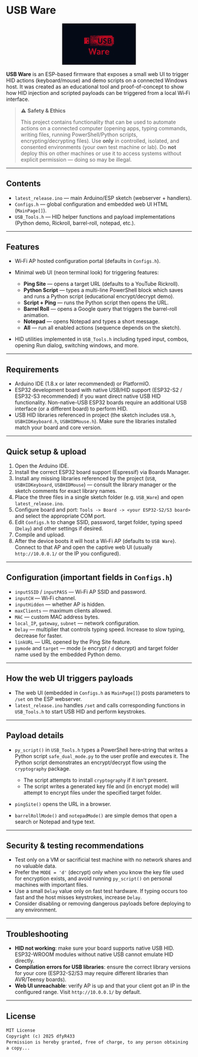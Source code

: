 # USB Ware

<p align="center">
  <img src="logo.jpg" alt="USB Ware Logo" width="200"/>
</p>

**USB Ware** is an ESP-based firmware that exposes a small web UI to trigger HID actions (keyboard/mouse) and demo scripts on a connected Windows host. It was created as an educational tool and proof-of-concept to show how HID injection and scripted payloads can be triggered from a local Wi‑Fi interface.

> ⚠️ **Safety & Ethics**
>
> This project contains functionality that can be used to automate actions on a connected computer (opening apps, typing commands, writing files, running PowerShell/Python scripts, encrypting/decrypting files). Use **only** in controlled, isolated, and consented environments (your own test machine or lab). Do **not** deploy this on other machines or use it to access systems without explicit permission — doing so may be illegal.

---

## Contents

* `latest_release.ino` — main Arduino/ESP sketch (webserver + handlers).
* `Configs.h` — global configuration and embedded web UI HTML (`MainPage[]`).
* `USB_Tools.h` — HID helper functions and payload implementations (Python demo, Rickroll, barrel-roll, notepad, etc.).

---

## Features

* Wi‑Fi AP hosted configuration portal (defaults in `Configs.h`).
* Minimal web UI (neon terminal look) for triggering features:

  * **Ping Site** — opens a target URL (defaults to a YouTube Rickroll).
  * **Python Script** — types a multi-line PowerShell block which saves and runs a Python script (educational encrypt/decrypt demo).
  * **Script + Ping** — runs the Python script then opens the URL.
  * **Barrel Roll** — opens a Google query that triggers the barrel-roll animation.
  * **Notepad** — opens Notepad and types a short message.
  * **All** — run all enabled actions (sequence depends on the sketch).
* HID utilities implemented in `USB_Tools.h` including typed input, combos, opening Run dialog, switching windows, and more.

---

## Requirements

* Arduino IDE (1.8.x or later recommended) or PlatformIO.
* ESP32 development board with native USB/HID support (ESP32-S2 / ESP32-S3 recommended) if you want direct native USB HID functionality. Non-native-USB ESP32 boards require an additional USB interface (or a different board) to perform HID.
* USB HID libraries referenced in project (the sketch includes `USB.h`, `USBHIDKeyboard.h`, `USBHIDMouse.h`). Make sure the libraries installed match your board and core version.

---

## Quick setup & upload

1. Open the Arduino IDE.
2. Install the correct ESP32 board support (Espressif) via Boards Manager.
3. Install any missing libraries referenced by the project (`USB`, `USBHIDKeyboard`, `USBHIDMouse`) — consult the library manager or the sketch comments for exact library names.
4. Place the three files in a single sketch folder (e.g. `USB_Ware`) and open `latest_release.ino`.
5. Configure board and port: `Tools -> Board -> <your ESP32-S2/S3 board>` and select the appropriate COM port.
6. Edit `Configs.h` to change SSID, password, target folder, typing speed (`Delay`) and other settings if desired.
7. Compile and upload.
8. After the device boots it will host a Wi‑Fi AP (defaults to `USB Ware`). Connect to that AP and open the captive web UI (usually `http://10.0.0.1/` or the IP you configured).

---

## Configuration (important fields in `Configs.h`)

* `inputSSID` / `inputPASS` — Wi‑Fi AP SSID and password.
* `inputCH` — Wi‑Fi channel.
* `inputHidden` — whether AP is hidden.
* `maxClients` — maximum clients allowed.
* `MAC` — custom MAC address bytes.
* `local_IP`, `gateway`, `subnet` — network configuration.
* `Delay` — multiplier that controls typing speed. Increase to slow typing, decrease for faster.
* `linkURL` — URL opened by the Ping Site feature.
* `pymode` and `target` — mode (`e` encrypt / `d` decrypt) and target folder name used by the embedded Python demo.

---

## How the web UI triggers payloads

* The web UI (embedded in `Configs.h` as `MainPage[]`) posts parameters to `/set` on the ESP webserver.
* `latest_release.ino` handles `/set` and calls corresponding functions in `USB_Tools.h` to start USB HID and perform keystrokes.

---

## Payload details

* `py_script()` in `USB_Tools.h` types a PowerShell here‑string that writes a Python script `safe_dual_mode.py` to the user profile and executes it. The Python script demonstrates an encrypt/decrypt flow using the `cryptography` package.

  * The script attempts to install `cryptography` if it isn't present.
  * The script writes a generated key file and (in encrypt mode) will attempt to encrypt files under the specified target folder.
* `pingSite()` opens the URL in a browser.
* `barrelRollMode()` and `notepadMode()` are simple demos that open a search or Notepad and type text.

---

## Security & testing recommendations

* Test only on a VM or sacrificial test machine with no network shares and no valuable data.
* Prefer the `MODE = 'd'` (decrypt) only when you know the key file used for encryption exists, and avoid running `py_script()` on personal machines with important files.
* Use a small `Delay` value only on fast test hardware. If typing occurs too fast and the host misses keystrokes, increase `Delay`.
* Consider disabling or removing dangerous payloads before deploying to any environment.

---

## Troubleshooting

* **HID not working**: make sure your board supports native USB HID. ESP32-WROOM modules without native USB cannot emulate HID directly.
* **Compilation errors for USB libraries**: ensure the correct library versions for your core (ESP32-S2/S3 may require different libraries than AVR/Teensy boards).
* **Web UI unreachable**: verify AP is up and that your client got an IP in the configured range. Visit `http://10.0.0.1/` by default.

---

## License

```
MIT License
Copyright (c) 2025 dfyR433
Permission is hereby granted, free of charge, to any person obtaining a copy...
```
